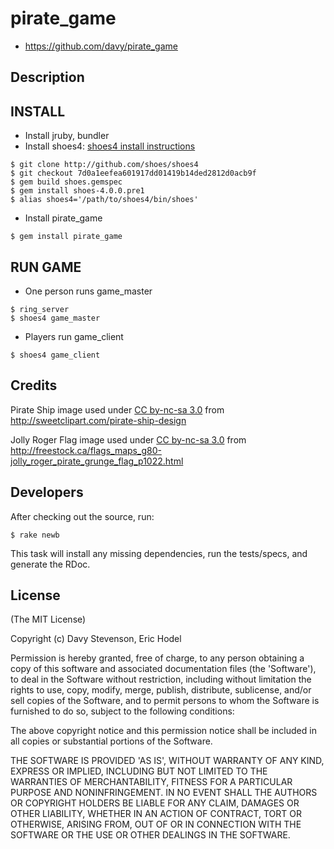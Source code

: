 # pirate_game

* https://github.com/davy/pirate_game

## Description

## INSTALL

 * Install jruby, bundler
 * Install shoes4: [shoes4 install instructions](https://github.com/shoes/shoes4)

```
$ git clone http://github.com/shoes/shoes4
$ git checkout 7d0a1eefea601917dd01419b14ded2812d0acb9f
$ gem build shoes.gemspec
$ gem install shoes-4.0.0.pre1
$ alias shoes4='/path/to/shoes4/bin/shoes'
```

 * Install pirate_game

```
$ gem install pirate_game
```

## RUN GAME

 * One person runs game_master

```
$ ring_server
$ shoes4 game_master
```

 * Players run game_client

```
$ shoes4 game_client
```

## Credits

Pirate Ship image used under [CC by-nc-sa
3.0](http://creativecommons.org/licenses/by-nc-sa/3.0/) from
http://sweetclipart.com/pirate-ship-design

Jolly Roger Flag image used under [CC by-nc-sa 
3.0](http://creativecommons.org/licenses/by-nc-sa/3.0/) 
from http://freestock.ca/flags_maps_g80-jolly_roger_pirate_grunge_flag_p1022.html

## Developers

After checking out the source, run:

    $ rake newb

This task will install any missing dependencies, run the tests/specs,
and generate the RDoc.

## License

(The MIT License)

Copyright (c) Davy Stevenson, Eric Hodel

Permission is hereby granted, free of charge, to any person obtaining
a copy of this software and associated documentation files (the
'Software'), to deal in the Software without restriction, including
without limitation the rights to use, copy, modify, merge, publish,
distribute, sublicense, and/or sell copies of the Software, and to
permit persons to whom the Software is furnished to do so, subject to
the following conditions:

The above copyright notice and this permission notice shall be
included in all copies or substantial portions of the Software.

THE SOFTWARE IS PROVIDED 'AS IS', WITHOUT WARRANTY OF ANY KIND,
EXPRESS OR IMPLIED, INCLUDING BUT NOT LIMITED TO THE WARRANTIES OF
MERCHANTABILITY, FITNESS FOR A PARTICULAR PURPOSE AND NONINFRINGEMENT.
IN NO EVENT SHALL THE AUTHORS OR COPYRIGHT HOLDERS BE LIABLE FOR ANY
CLAIM, DAMAGES OR OTHER LIABILITY, WHETHER IN AN ACTION OF CONTRACT,
TORT OR OTHERWISE, ARISING FROM, OUT OF OR IN CONNECTION WITH THE
SOFTWARE OR THE USE OR OTHER DEALINGS IN THE SOFTWARE.

